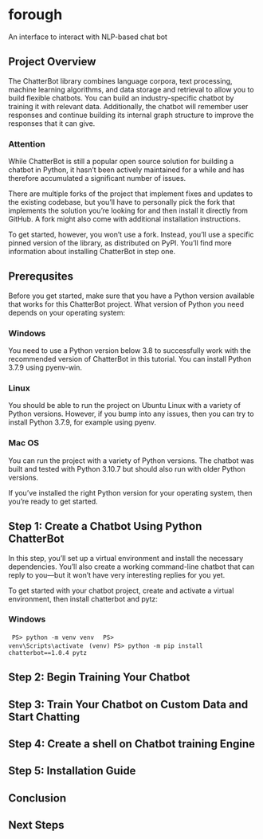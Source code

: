 # forough

An interface to interact with NLP-based chat bot

## Project Overview
The ChatterBot library combines language corpora, text processing, machine learning algorithms, and data storage and retrieval to allow you to build flexible chatbots.
You can build an industry-specific chatbot by training it with relevant data. Additionally, the chatbot will remember user responses and continue building its internal graph structure to improve the responses that it can give.
### Attention

While ChatterBot is still a popular open source solution for building a chatbot in Python, it hasn’t been actively maintained for a while and has therefore accumulated a significant number of issues.

There are multiple forks of the project that implement fixes and updates to the existing codebase, but you’ll have to personally pick the fork that implements the solution you’re looking for and then install it directly from GitHub. A fork might also come with additional installation instructions.

To get started, however, you won’t use a fork. Instead, you’ll use a specific pinned version of the library, as distributed on PyPI. You’ll find more information about installing ChatterBot in step one.


## Prerequsites

Before you get started, make sure that you have a Python version available that works for this ChatterBot project. What version of Python you need depends on your operating system:

### Windows
  You need to use a Python version below 3.8 to successfully work with the recommended version of ChatterBot in this tutorial. You can install Python 3.7.9 using pyenv-win.
### Linux
  You should be able to run the project on Ubuntu Linux with a variety of Python versions. However, if you bump into any issues, then you can try to install Python 3.7.9, for example using pyenv.
### Mac OS
  You can run the project with a variety of Python versions. The chatbot was built and tested with Python 3.10.7 but should also run with older Python versions.

If you’ve installed the right Python version for your operating system, then you’re ready to get started.

## Step 1: Create a Chatbot Using Python ChatterBot
In this step, you’ll set up a virtual environment and install the necessary dependencies. You’ll also create a working command-line chatbot that can reply to you—but it won’t have very interesting replies for you yet.

To get started with your chatbot project, create and activate a virtual environment, then install chatterbot and pytz:
### Windows

  <code> PS> python -m venv venv </code>
  <code> PS> venv\Scripts\activate</code>
 <code> (venv) PS> python -m pip install chatterbot==1.0.4 pytz </code>

## Step 2: Begin Training Your Chatbot

## Step 3: Train Your Chatbot on Custom Data and Start Chatting

## Step 4: Create a shell on Chatbot training Engine

## Step 5: Installation Guide

## Conclusion

## Next Steps

